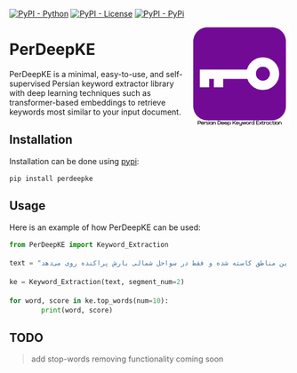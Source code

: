 [![PyPI - Python](https://img.shields.io/badge/python-3.8-blue.svg)](https://pypi.org/project/keybert/)
[![PyPI - License](https://img.shields.io/badge/license-MIT-green.svg)](https://github.com/MaartenGr/keybert/blob/master/LICENSE)
[![PyPI - PyPi](https://img.shields.io/pypi/v/PerDeepKE)](https://pypi.org/project/PerDeepKE/)

<img src="images/logo.png" width="35%" height="35%" align="right" />

# PerDeepKE

PerDeepKE is a minimal, easy-to-use, and self-supervised Persian keyword extractor library with deep learning techniques such as transformer-based embeddings to retrieve keywords most similar to your input document.

## Installation
Installation can be done using [pypi](https://pypi.org/project/PerDeepKE/):

```
pip install perdeepke
```


## Usage
Here is an example of how PerDeepKE can be used:
```python
from PerDeepKE import Keyword_Extraction

text = "بر اساس تحلیل نقشه‌های همدیدی و آینده‌نگری سازمان هواشناسی امروز در استان‌های ساحلی دریای خزر، اردبیل، شمال آذربایجان شرقی و ارتفاعات البرز مرکزی بارش باران، همراه با وزش باد شدید موقتی و کاهش نسبی دما پیش‌بینی شده است. فردا از میزان بارش‌های این مناطق کاسته شده و فقط در سواحل شمالی بارش پراکنده روی می‌دهد."

ke = Keyword_Extraction(text, segment_num=2)

for word, score in ke.top_words(num=10):
        print(word, score)
```

## TODO
> add stop-words removing functionality
> coming soon
